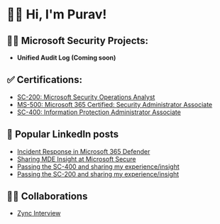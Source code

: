 <h1>👋🏽 Hi, I'm Purav!</h1>

<h2>👨‍💻 Microsoft Security Projects:</h2>

- <b>Unified Audit Log (Coming soon)</b>
 
<h2>✅ Certifications:</h2>

- [SC-200: Microsoft Security Operations Analyst](https://learn.microsoft.com/api/credentials/share/en-gb/PuravD-9957/832F0A579BDB4C5B?sharingId=2A3A1A849F72BC2B)
- [MS-500: Microsoft 365 Certified: Security Administrator Associate](https://learn.microsoft.com/api/credentials/share/en-gb/PuravD-9957/F25719711E750939?sharingId=2A3A1A849F72BC2B)
- [SC-400: Information Protection Administrator Associate](https://learn.microsoft.com/api/credentials/share/en-gb/PuravD-9957/F945269A5796D576?sharingId=2A3A1A849F72BC2B)

<h2>📝 Popular LinkedIn posts</h2>

- [Incident Response in Microsoft 365 Defender](https://www.linkedin.com/posts/purav-da346393_microsoftsecurity-m365defender-cybersecurity-activity-7074266914918653952-LjvH/)
- [Sharing MDE Insight at Microsoft Secure](https://www.linkedin.com/posts/purav-da346393_mde-microsoftsecurity-cybersecurity-activity-7049428053566869505-A95u)
- [Passing the SC-400 and sharing my experience/insight](https://www.linkedin.com/posts/purav-da346393_certified-certification-microsoftsecurity-activity-7057629438938632193-qQRw)
- [Passing the SC-200 and sharing my experience/insight](https://www.linkedin.com/posts/purav-da346393_microsoft-certified-security-operations-activity-6960094470067396608-2tyj)

<h2>🤝🏽 Collaborations</h2>

- [Zync Interview](https://www.youtube.com/watch?v=gmiwYLo8YIk)
